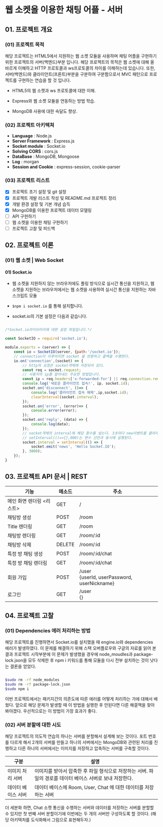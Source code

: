# 웹 소켓을 이용한 채팅 어플 - 서버

## 01. 프로젝트 개요

### (01) 프로젝트 목적

 해당 프로젝트는 HTML5에서 지원하는 웹 소켓 모듈을 사용하며 채팅 어플을 구현하기 위한 프로젝트의 서버(백엔드)부분 입니다. 해당 프로젝트의 목적은 웹 소켓에 대해 올바르게 이해하고 HTTP 프로토콜과 ws프로토콜의 차이를 이해하는데 있습니다. 또한, 서버(백엔드)와 클라이언트(프론트)부분을 구분하여 구분함으로서 MVC 패턴으로 프로젝트를 구현하는 연습을 할 것 입니다.

- HTML5의 웹 소켓과 ws 프로토콜에 대한 이해.

- Express와 웹 소켓 모듈을 연동하는 방법 학습.

- MongoDB 사용에 대한 숙달도 향상.

 ### (02) 프로젝트 아키텍쳐

 - **Language** : Node.js 
 - **Server Framework** : Express.js
 - **Socket module** : Socket.io
 - **Solving CORS** : cors.js
 - **DataBase** : MongoDB, Mongoose
 - **Log** : morgan
 - **Session and Cookie** : express-session, cookie-parser

 ### (03) 프로젝트 리스트

 - [x] 프로젝트 초기 설정 및 git 설정
 - [x] 프로젝트 개발 리스트 작성 및 README.md 프로젝트 정리
 - [X] 개발 환경 설정 및 기본 개념 습득
 - [X] MongoDB를 이용한 프로젝트 데이터 모델링
 - [ ] API 구현하기
 - [ ] 웹 소켓을 이용한 채팅 구현하기
 - [ ] 프로젝트 고찰 및 피드백

 ## 02. 프로젝트 이론

 ### (01) 웹 소켓 | Web Socket

 #### 01) Socket.io

- 웹 소켓을 지원하지 않는 브라우저에도 폴링 방식으로 실시간 통신을 지원하고, 웹 소켓을 지원하는 브라우저에서는 웹 소켓을 사용하여 실시간 통신을 지원하는 자바스크립트 모듈

- ``` $npm i socket.io ``` 를 통해 설치합니다.

- socket.io의 기본 설정은 다음과 같습니다.

```javascript

/*Socket.io라이브러리에 대한 설정 파일입니다.*/

const SocketIO = require('socket.io');

module.exports = (server) => {
    const io = SocketIO(server, {path:'/socket.io'});
    // connection이 이루어지면 socket 을 반환하고 콜백을 수행한다.
    io.on('connection',(socket) => {
        // http의 요청은 socket객체에 저장되어 있다.
        const req = socket.request;
        // 사용자의 ip를 알아내는 주요한 방법입니다.
        const ip = req.headers['x-forwarded-for'] || req.connection.remoteAddress;
        console.log('새로운 클라이언트 접속!', ip, socket.id);
        socket.on('disconnect', ()=> {
            console.log('클라이언트 접속 해제',ip,socket.id);
            clearInterval(socket.interval);
        });
        socket.on('error', (error)=> {
            console.error(error);
        });
        socket.on('reply', (data) => {
            console.log(data);
        });
        // socket객체의 interval에 해당 함수를 넣는다. 3초마다 new이벤트를 클라이언트 측으로 보내고 데이터는 "Hello Socket.IO" 입니다.
        // setInterval(()=>{},000)는 변수 선언과 동시에 실행된다.
        socket.interval = setInterval(() => {
            socket.emit('news', 'Hello Socket.IO');
        }, 3000);
    });
}

```

 ## 03. 프로젝트 API 문서 | REST

 기능            |                   메소드                 |                     주소 
 -------------- | -------------------------------------- | ------------------------------------------------
 메인 화면 렌더링 <리스트> | GET | / 
 채팅방 생성 | POST | /room
 Title 렌더링 | GET | /room 
 채팅방 렌더링 | GET | /room/:id
 채팅방 삭제 | DELETE | /room/:id
 특정 방 채팅 생성 | POST | /room/:id/chat
 특정 방 채팅 렌더링 | GET | /room/:id/chat 
 회원 가입 | POST | /user </br> {userId, userPassword, userNickname}
 로그인 | GET | /user </br> {}


 ## 04. 프로젝트 고찰 

 ### (01) Dependencies 에러 처리하는 방법

 해당 프로젝트를 진행하면서 Socket.io를 설치했을 때 engine.io와 dependencies 에러가 발생하였다. 이 문제를 해결하기 위해 스택 오버플로우와 구글의 자료를 읽어 본 결과 프로젝트 시작부분에 이 문제가 발생했을 경우에 node_moudles과 package-lock.json을 모두 삭제한 후 npm i 키워드를 통해 모듈을 다시 전부 설치하는 것이 낫다는 결론을 얻었다.

 ```bash

$sudo rm -rf node_modules
$sudo rm -rf package-lock.json
$sudo npm i

 ```

 이번 프로젝트에서는 패키지간의 의존도에 따른 에러를 어떻게 처리하는 가에 대해서 배웠다. 앞으로 해당 문제가 발생할 때 이 방법을 실행한 후 안된다면 다른 해결책을 찾아봐야겠다. 우선적으로는 이 방법이 가장 효과가 좋다.
 
 ### (02) 서버 분할에 대한 시도

  해당 프로젝트의 의도적 연습의 하나는 서버를 분할해서 설계해 보는 것이다. 포트 번호를 다르게 해서 2개의 서버를 만들고 하나의 서버에서는 MongoDB와 관련된 처리를 진행하고 다른 하나의 서버에서는 이미지를 저장하고 압축하는 서버를 구축할 것이다.

  구분           | 설명
  -----------   | ----------------------------------------------------------------------------
  이미지 처리 서버  | 이미지를 받아서 압축한 후 파일 형식으로 저장하는 서버. 파일의 경로를 데이터 베이스 서버로 보내 저장한다.
  데이터 베이스 서버 | 데이터 베이스에 Room, User, Chat 에 대한 데이터를 저장하는 서버

 더 세분화 하면, Chat 소켓 통신을 수행하는 서버와 데이터를 저장하는 서버를 분할할 수 있지만 첫 번째 서버 분할이기에 이번에는 두 개의 서버만 구성하도록 할 것이다. (해당 아키텍처를 도식화해서 그림으로 표현해두자.)